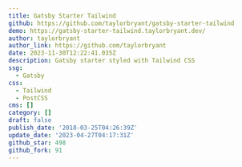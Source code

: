 ```yaml
---
title: Gatsby Starter Tailwind
github: https://github.com/taylorbryant/gatsby-starter-tailwind
demo: https://gatsby-starter-tailwind.taylorbryant.dev/
author: taylorbryant
author_link: https://github.com/taylorbryant
date: 2023-11-30T12:22:41.035Z
description: Gatsby starter styled with Tailwind CSS
ssg:
  - Gatsby
css:
  - Tailwind
  - PostCSS
cms: []
category: []
draft: false
publish_date: '2018-03-25T04:26:39Z'
update_date: '2023-04-27T04:17:31Z'
github_star: 498
github_fork: 91
---
```

